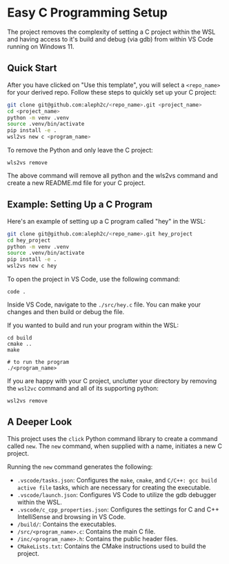 # Easy C Programming Setup

The project removes the complexity of setting a C project within the WSL and having access to it's build and debug (via gdb) from within VS Code running on Windows 11.

## Quick Start

After you have clicked on "Use this template", you will select a ``<repo_name>`` for your derived repo.
Follow these steps to quickly set up your C project:

```bash
git clone git@github.com:aleph2c/<repo_name>.git <project_name>
cd <project_name>
python -m venv .venv
source .venv/bin/activate
pip install -e .
wsl2vs new c <program_name>
```

To remove the Python and only leave the C project:

```
wls2vs remove
```

The above command will remove all python and the wls2vs command and create a new README.md file for your C project.

## Example: Setting Up a C Program

Here's an example of setting up a C program called "hey" in the WSL:

```bash
git clone git@github.com:aleph2c/<repo_name>.git hey_project
cd hey_project
python -m venv .venv
source .venv/bin/activate
pip install -e .
wsl2vs new c hey
```

To open the project in VS Code, use the following command:
```
code .
```

Inside VS Code, navigate to the `./src/hey.c` file. You can make your changes and then build or debug the file.

If you wanted to build and run your program within the WSL:

```
cd build
cmake ..
make

# to run the program
./<program_name>
```

If you are happy with your C project, unclutter your directory by removing the ``wsl2vc`` command and all of its supporting python:

```
wsl2vs remove
```

## A Deeper Look

This project uses the `click` Python command library to create a command called `new`. The `new` command, when supplied with a name, initiates a new C
project. 

Running the `new` command generates the following:

- `.vscode/tasks.json`: Configures the `make`, `cmake`, and `C/C++: gcc build active file` tasks, which are necessary for creating the executable.
- `.vscode/launch.json`: Configures VS Code to utilize the gdb debugger within the WSL.
- `.vscode/c_cpp_properties.json`: Configures the settings for C and C++ IntelliSense and browsing in VS Code.
- `/build/`: Contains the executables.
- `/src/<program_name>.c`: Contains the main C file.
- `/inc/<program_name>.h`: Contains the public header files.
- `CMakeLists.txt`: Contains the CMake instructions used to build the project.
